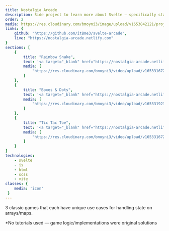 ```yaml
---
title: Nostalgia Arcade
description: Side project to learn more about Svelte — specifically state management.
order: 2
media: https://res.cloudinary.com/bmoyni3/image/upload/v1653842121/projects/nostalgia-arcade_kjbzqo.png
links: {
	github: "https://github.com/itBme3/svelte-arcade",
	live: "https://nostalgia-arcade.netlify.com"
}
sections: [
    { 
        title: "Rainbow Snake",
        text: '<a target="_blank" href="https://nostalgia-arcade.netlify.com/snake" class="button">Play Rainbow Snake</a>',
        media: [
            "https://res.cloudinary.com/bmoyni3/video/upload/v1653316727/projects/videos/arcade-snake_q8zq2d.mp4",
        ]
    },
    { 
        title: "Boxes & Dots",
        text: '<a target="_blank" href="https://nostalgia-arcade.netlify.com/boxes-dots" class="button">Play Boxes & Dots</a>',
        media: [
            "https://res.cloudinary.com/bmoyni3/video/upload/v1653319233/projects/videos/boxes-dots-sequence_iqeigo.mp4",
        ]
    },
    { 
        title: "Tic Tac Toe",
        text: '<a target="_blank" href="https://nostalgia-arcade.netlify.com/tic-tac-toe" class="button">Play Tic Tac Toe</a>',
        media: [
            "https://res.cloudinary.com/bmoyni3/video/upload/v1653316726/projects/videos/arcade-tic-tac-toe_th2zc2.mp4",
        ]
    }
]
technologies: 
    - svelte
    - js
    - html
    - scss
    - vite
classes: { 
    media: 'icon'
 }
---
```


3 classic games that each have unique use cases for handling state on arrays/maps.

*No tutorials used — game logic/implementations were original solutions
